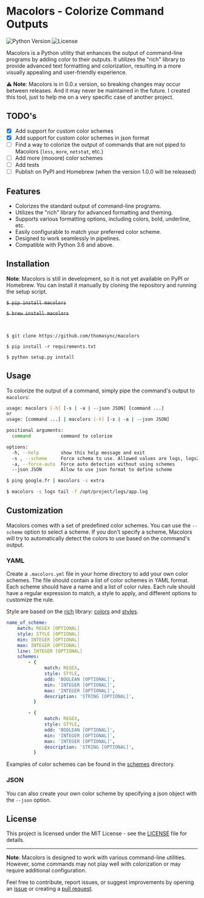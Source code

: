 # Macolors - Colorize Command Outputs

![Python Version](https://img.shields.io/badge/python-3.6%20%7C%203.7%20%7C%203.8%20%7C%203.9-blue)
![License](https://img.shields.io/badge/license-MIT-blue)

Macolors is a Python utility that enhances the output of command-line programs by adding color to their outputs. It utilizes the "rich" library to provide advanced text formatting and colorization, resulting in a more visually appealing and user-friendly experience.

⚠️ **Note**: Macolors is in 0.0.x version, so breaking changes may occur between releases. And it may never be maintained in the future. I created this tool, just to help me on a very specific case of another project.

## TODO's

-   [x] Add support for custom color schemes
-   [x] Add support for custom color schemes in json format
-   [ ] Find a way to colorize the output of commands that are not piped to Macolors (`less`, `more`, `netstat`, etc.)
-   [ ] Add more (mooore) color schemes
-   [ ] Add tests
-   [ ] Publish on PyPI and Homebrew (when the version 1.0.0 will be released)

## Features

-   Colorizes the standard output of command-line programs.
-   Utilizes the "rich" library for advanced formatting and theming.
-   Supports various formatting options, including colors, bold, underline, etc.
-   Easily configurable to match your preferred color scheme.
-   Designed to work seamlessly in pipelines.
-   Compatible with Python 3.6 and above.

## Installation

**Note**: Macolors is still in development, so it is not yet available on PyPI or Homebrew. You can install it manually by cloning the repository and running the setup script.

~~`$ pip install macolors`~~

~~`$ brew install macolors`~~

<br>

```
$ git clone https://github.com/thomasync/macolors
```

```
$ pip install -r requirements.txt
```

```
$ python setup.py install
```

<!-- `pip install macolors` -->

## Usage

To colorize the output of a command, simply pipe the command's output to `macolors`:

```bash
usage: macolors [-h] [-s | -a | --json JSON] [command ...]
or
usage: [command ...] | macolors [-h] [-s | -a | --json JSON]

positional arguments:
  command           command to colorize

options:
  -h, --help        show this help message and exit
  -s , --scheme     Force schema to use. Allowed values are logs, logs2, logs3, extra, crontab
  -a, --force-auto  Force auto detection without using schemes
  --json JSON       Allow to use json format to define scheme
```

```bash
$ ping google.fr | macolors -s extra
```

```bash
$ macolors -s logs tail -f /opt/project/logs/app.log
```

## Customization

Macolors comes with a set of predefined color schemes. You can use the `--scheme` option to select a scheme. If you don't specify a scheme, Macolors will try to automatically detect the colors to use based on the command's output.

### YAML

Create a `.macolors.yml` file in your home directory to add your own color schemes. The file should contain a list of color schemes in YAML format. Each scheme should have a name and a list of color rules. Each rule should have a regular expression to match, a style to apply, and different options to customize the rule.

Style are based on the [rich](https://rich.readthedocs.io/en/latest/index.html) library: [colors](https://rich.readthedocs.io/en/stable/appendix/colors.html#color-names) and [styles](https://rich.readthedocs.io/en/latest/reference/style.html?highlight=italic#rich.style.Style).

```yaml
name_of_scheme:
    match: REGEX [OPTIONAL]
    style: STYLE [OPTIONAL]
    min: INTEGER [OPTIONAL]
    max: INTEGER [OPTIONAL]
    line: INTEGER [OPTIONAL]
    schemes:
        - {
              match: REGEX,
              style: STYLE,
              odd: 'BOOLEAN [OPTIONAL]',
              min: 'INTEGER [OPTIONAL]',
              max: 'INTEGER [OPTIONAL]',
              description: 'STRING [OPTIONAL]',
          }

        - {
              match: REGEX,
              style: STYLE,
              odd: 'BOOLEAN [OPTIONAL]',
              min: 'INTEGER [OPTIONAL]',
              max: 'INTEGER [OPTIONAL]',
              description: 'STRING [OPTIONAL]',
          }
```

Examples of color schemes can be found in the [schemes](schemes) directory.

### JSON

You can also create your own color scheme by specifying a json object with the `--json` option.

## License

This project is licensed under the MIT License - see the [LICENSE](LICENSE) file for details.

---

**Note**: Macolors is designed to work with various command-line utilities. However, some commands may not play well with colorization or may require additional configuration.

Feel free to contribute, report issues, or suggest improvements by opening an [issue](https://github.com/yourusername/macolors/issues) or creating a [pull request](https://github.com/yourusername/macolors/pulls).
